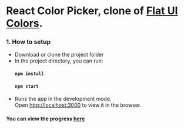 # React Color Picker, clone of  [Flat UI Colors](https://flatuicolors.com/).

### 1. How to setup

* Download or clone the project folder
* In the project directory, you can run: 
    #### `npm install`
    #### `npm start`
* Runs the app in the development mode.<br>
Open [http://localhost:3000](http://localhost:3000) to view it in the browser.

#### You can view the progress [here](https://reactcolorspicker.netlify.com/)